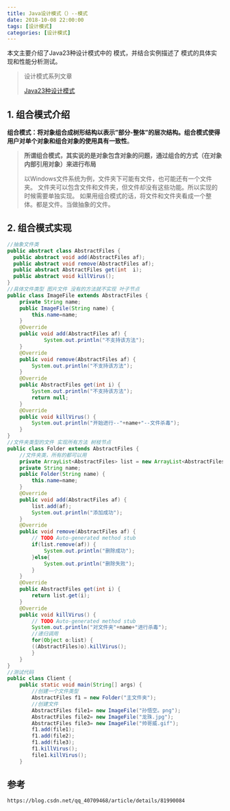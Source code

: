 ```yaml
---
title: Java设计模式（）--模式
date: 2018-10-08 22:00:00
tags: [设计模式]
categories: [设计模式]
---
```


本文主要介绍了Java23种设计模式中的 模式，并结合实例描述了 模式的具体实现和性能分析测试。

<!--more-->

> 设计模式系列文章
>
> [Java23种设计模式](https://www.lixueduan.com/categories/%E8%AE%BE%E8%AE%A1%E6%A8%A1%E5%BC%8F/)

## 1. 组合模式介绍

**组合模式：将对象组合成树形结构以表示”部分-整体”的层次结构。组合模式使得用户对单个对象和组合对象的使用具有一致性**。 

> **所谓组合模式，其实说的是对象包含对象的问题，通过组合的方式（在对象内部引用对象）来进行布局**
>
> 以Windows文件系统为例，文件夹下可能有文件，也可能还有一个文件夹。
> 文件夹可以包含文件和文件夹，但文件却没有这些功能。所以实现的时候需要单独实现。
> 如果用组合模式的话，将文件和文件夹看成一个整体。都是文件。当做抽象的文件。

## 2. 组合模式实现

```java
//抽象文件类 
public abstract class AbstractFiles {
  public abstract void add(AbstractFiles af);
  public abstract void remove(AbstractFiles af);
  public abstract AbstractFiles get(int  i);
  public abstract void killVirus();
}
//具体文件类型 图片文件 没有的方法就不实现 叶子节点
public class ImageFile extends AbstractFiles {
	private String name;
	public ImageFile(String name) {
		this.name=name;
	}
	@Override
	public void add(AbstractFiles af) {
			System.out.println("不支持该方法");
	}
	@Override
	public void remove(AbstractFiles af) {
		System.out.println("不支持该方法");
	}
	@Override
	public AbstractFiles get(int i) {
		System.out.println("不支持该方法");
		return null;
	}
	@Override
	public void killVirus() {
		System.out.println("开始进行--"+name+"--文件杀毒");
	}
}
//文件夹类型的文件 实现所有方法 树枝节点
public class Folder extends AbstractFiles {
	//文件夹类，所有的都可以用
	private ArrayList<AbstractFiles> list = new ArrayList<AbstractFiles>();
	private String name;
	public Folder(String name) {
		this.name=name;
	}
	@Override
	public void add(AbstractFiles af) {
		list.add(af);
		System.out.println("添加成功");
	}
	@Override
	public void remove(AbstractFiles af) {
		// TODO Auto-generated method stub
		if(list.remove(af)) {
			System.out.println("删除成功");
		}else{
			System.out.println("删除失败");
		}	
	}
	@Override
	public AbstractFiles get(int i) {
		return list.get(i);
	}
	@Override
	public void killVirus() {
		// TODO Auto-generated method stub
		System.out.println("对文件夹"+name+"进行杀毒");
		//递归调用
		for(Object o:list) {
		((AbstractFiles)o).killVirus();
		}
	}
}
//测试代码
public class Client {
	public static void main(String[] args) {
		//创建一个文件类型
		AbstractFiles f1 = new Folder("主文件夹");
		//创建文件
		AbstractFiles file1= new ImageFile("孙悟空。png");
		AbstractFiles file2= new ImageFile("龙珠.jpg");
		AbstractFiles file3= new ImageFile("帅哥威.gif");
		f1.add(file1);
		f1.add(file2);
		f1.add(file3);
		f1.killVirus();
		file1.killVirus();
	}

```

## 参考

`https://blog.csdn.net/qq_40709468/article/details/81990084`